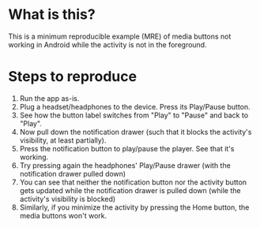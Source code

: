 # What is this?

This is a minimum reproducible example (MRE) of media buttons not working in Android while the
activity is not in the foreground.

# Steps to reproduce

1. Run the app as-is.
2. Plug a headset/headphones to the device. Press its Play/Pause button.
3. See how the button label switches from "Play" to "Pause" and back to "Play".
4. Now pull down the notification drawer (such that it blocks the activity's visibility, at least
   partially).
5. Press the notification button to play/pause the player. See that it's working.
6. Try pressing again the headphones' Play/Pause drawer (with the notification drawer pulled down)
7. You can see that neither the notification button nor the activity button gets updated while
   the notification drawer is pulled down (while the activity's visibility is blocked)
8. Similarly, if you minimize the activity by pressing the Home button, the media buttons won't
   work.